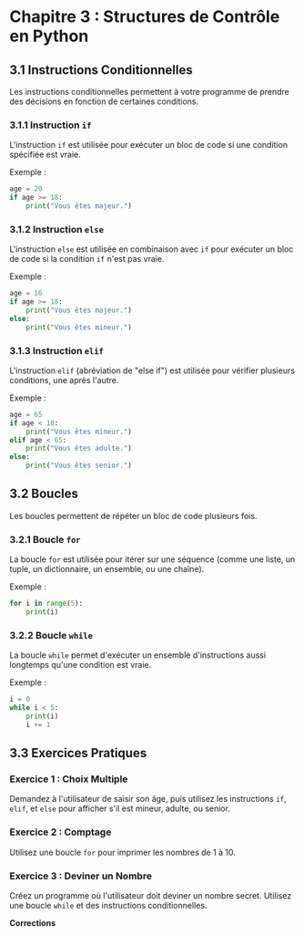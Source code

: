 # Chapitre 3 : Structures de Contrôle en Python

## 3.1 Instructions Conditionnelles

Les instructions conditionnelles permettent à votre programme de prendre des décisions en fonction de certaines conditions.

### 3.1.1 Instruction `if`
L'instruction `if` est utilisée pour exécuter un bloc de code si une condition spécifiée est vraie.

Exemple :
```python
age = 20
if age >= 18:
    print("Vous êtes majeur.")
```

### 3.1.2 Instruction `else`
L'instruction `else` est utilisée en combinaison avec `if` pour exécuter un bloc de code si la condition `if` n'est pas vraie.

Exemple :
```python
age = 16
if age >= 18:
    print("Vous êtes majeur.")
else:
    print("Vous êtes mineur.")
```

### 3.1.3 Instruction `elif`
L'instruction `elif` (abréviation de "else if") est utilisée pour vérifier plusieurs conditions, une après l'autre.

Exemple :
```python
age = 65
if age < 18:
    print("Vous êtes mineur.")
elif age < 65:
    print("Vous êtes adulte.")
else:
    print("Vous êtes senior.")
```

## 3.2 Boucles

Les boucles permettent de répéter un bloc de code plusieurs fois.

### 3.2.1 Boucle `for`
La boucle `for` est utilisée pour itérer sur une séquence (comme une liste, un tuple, un dictionnaire, un ensemble, ou une chaîne).

Exemple :
```python
for i in range(5):
    print(i)
```

### 3.2.2 Boucle `while`
La boucle `while` permet d'exécuter un ensemble d'instructions aussi longtemps qu'une condition est vraie.

Exemple :
```python
i = 0
while i < 5:
    print(i)
    i += 1
```

## 3.3 Exercices Pratiques

### Exercice 1 : Choix Multiple
Demandez à l'utilisateur de saisir son âge, puis utilisez les instructions `if`, `elif`, et `else` pour afficher s'il est mineur, adulte, ou senior.

### Exercice 2 : Comptage
Utilisez une boucle `for` pour imprimer les nombres de 1 à 10.

### Exercice 3 : Deviner un Nombre
Créez un programme où l'utilisateur doit deviner un nombre secret. Utilisez une boucle `while` et des instructions conditionnelles.

**Corrections**
